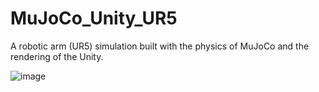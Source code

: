 # MuJoCo_Unity_UR5
A robotic arm (UR5) simulation built with the physics of MuJoCo and the rendering of the Unity.

![image](https://github.com/j96w/MuJoCo_Unity_UR5/blob/master/imgs/fig1.jpg)